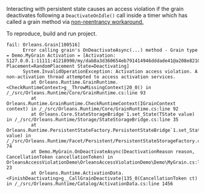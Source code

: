 Interacting with persistent state causes an access violation if the grain deactivates following a `DeactivateOnIdle()` call inside a timer which has called a grain method via [non-reentrancy workaround.](https://github.com/dotnet/orleans/issues/2574)

To reproduce, build and run project.

```
fail: Orleans.Grain[100516]
      Error calling grain's OnDeactivateAsync(...) method - Grain type = Demo.MyGrain Activation = [Activation: S127.0.0.1:11111:41218990/my/dab8a3d360654eb791414946dddade41@a208e821061c40f4b81c5dde14dc3ef1#GrainType=Demo.MyGrain,Demo Placement=RandomPlacement State=Deactivating]
      System.InvalidOperationException: Activation access violation. A non-activation thread attempted to access activation services.
         at Orleans.Runtime.GrainRuntime.<CheckRuntimeContext>g__ThrowMissingContext|20_0() in /_/src/Orleans.Runtime/Core/GrainRuntime.cs:line 93
         at Orleans.Runtime.GrainRuntime.CheckRuntimeContext(IGrainContext context) in /_/src/Orleans.Runtime/Core/GrainRuntime.cs:line 92
         at Orleans.Core.StateStorageBridge`1.set_State(TState value) in /_/src/Orleans.Runtime/Storage/StateStorageBridge.cs:line 35
         at Orleans.Runtime.PersistentStateFactory.PersistentStateBridge`1.set_State(TState value) in /_/src/Orleans.Runtime/Facet/Persistent/PersistentStateStorageFactory.cs:line 74
         at Demo.MyGrain.OnDeactivateAsync(DeactivationReason reason, CancellationToken cancellationToken) in OrleansAccessViolationDemo\OrleansAccessViolationDemo\Demo\MyGrain.cs:line 23
         at Orleans.Runtime.ActivationData.<FinishDeactivating>g__CallGrainDeactivate|135_0(CancellationToken ct) in /_/src/Orleans.Runtime/Catalog/ActivationData.cs:line 1456
```

